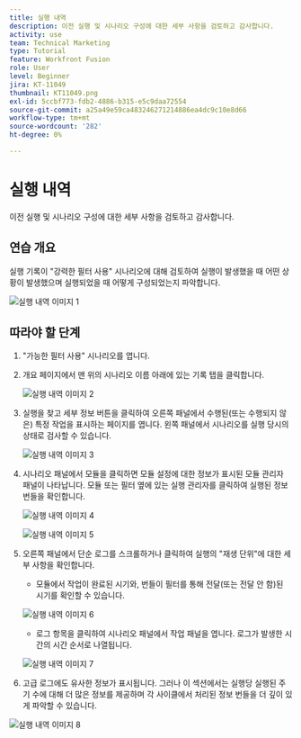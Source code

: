 ```yaml
---
title: 실행 내역
description: 이전 실행 및 시나리오 구성에 대한 세부 사항을 검토하고 감사합니다.
activity: use
team: Technical Marketing
type: Tutorial
feature: Workfront Fusion
role: User
level: Beginner
jira: KT-11049
thumbnail: KT11049.png
exl-id: 5ccbf773-fdb2-4886-b315-e5c9daa72554
source-git-commit: a25a49e59ca483246271214886ea4dc9c10e8d66
workflow-type: tm+mt
source-wordcount: '282'
ht-degree: 0%

---
```


# 실행 내역

이전 실행 및 시나리오 구성에 대한 세부 사항을 검토하고 감사합니다.

## 연습 개요

실행 기록이 &quot;강력한 필터 사용&quot; 시나리오에 대해 검토하여 실행이 발생했을 때 어떤 상황이 발생했으며 실행되었을 때 어떻게 구성되었는지 파악합니다.

![실행 내역 이미지 1](../12-exercises/assets/execution-history-walkthrough-1.png)

## 따라야 할 단계

1. &quot;가능한 필터 사용&quot; 시나리오를 엽니다.
1. 개요 페이지에서 맨 위의 시나리오 이름 아래에 있는 기록 탭을 클릭합니다.

   ![실행 내역 이미지 2](../12-exercises/assets/execution-history-walkthrough-2.png)

1. 실행을 찾고 세부 정보 버튼을 클릭하여 오른쪽 패널에서 수행된(또는 수행되지 않은) 특정 작업을 표시하는 페이지를 엽니다. 왼쪽 패널에서 시나리오를 실행 당시의 상태로 검사할 수 있습니다.

   ![실행 내역 이미지 3](../12-exercises/assets/execution-history-walkthrough-3.png)

1. 시나리오 패널에서 모듈을 클릭하면 모듈 설정에 대한 정보가 표시된 모듈 관리자 패널이 나타납니다. 모듈 또는 필터 옆에 있는 실행 관리자를 클릭하여 실행된 정보 번들을 확인합니다.

   ![실행 내역 이미지 4](../12-exercises/assets/execution-history-walkthrough-4.png)

   ![실행 내역 이미지 5](../12-exercises/assets/execution-history-walkthrough-5.png)


1. 오른쪽 패널에서 단순 로그를 스크롤하거나 클릭하여 실행의 &quot;재생 단위&quot;에 대한 세부 사항을 확인합니다.

   + 모듈에서 작업이 완료된 시기와, 번들이 필터를 통해 전달(또는 전달 안 함)된 시기를 확인할 수 있습니다.

   ![실행 내역 이미지 6](../12-exercises/assets/execution-history-walkthrough-6.png)

   + 로그 항목을 클릭하여 시나리오 패널에서 작업 패널을 엽니다. 로그가 발생한 시간의 시간 순서로 나열됩니다.


   ![실행 내역 이미지 7](../12-exercises/assets/execution-history-walkthrough-7.png)


1. 고급 로그에도 유사한 정보가 표시됩니다. 그러나 이 섹션에서는 실행당 실행된 주기 수에 대해 더 많은 정보를 제공하며 각 사이클에서 처리된 정보 번들을 더 깊이 있게 파악할 수 있습니다.

![실행 내역 이미지 8](../12-exercises/assets/execution-history-walkthrough-8.png)
